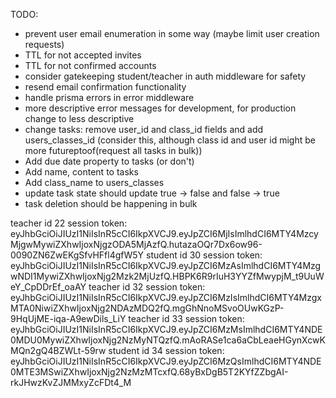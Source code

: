 TODO:
  - prevent user email enumeration in some way (maybe limit user creation requests)
  - TTL for not accepted invites
  - TTL for not confirmed accounts
  - consider gatekeeping student/teacher in auth middleware for safety
  - resend email confirmation functionality
  - handle prisma errors in error middleware
  - more descriptive error messages for development, for production change to less descriptive
  - change tasks: remove user_id and class_id fields and add users_classes_id (consider this, although class id and user id might be more futureptoof(request all tasks in bulk))
  - Add due date property to tasks (or don't)
  - Add name, content to tasks
  - Add class_name to users_classes
  - update task state should update true -> false and false -> true
  - task deletion should be happening in bulk 

teacher id 22 session token: eyJhbGciOiJIUzI1NiIsInR5cCI6IkpXVCJ9.eyJpZCI6MjIsImlhdCI6MTY4MzcyMjgwMywiZXhwIjoxNjgzODA5MjAzfQ.hutazaOQr7Dx6ow96-0090ZN6ZwEKgSfvHFfl4gfW5Y
student id 30 session token: eyJhbGciOiJIUzI1NiIsInR5cCI6IkpXVCJ9.eyJpZCI6MzAsImlhdCI6MTY4MzgwNDI1MywiZXhwIjoxNjg2Mzk2MjUzfQ.HBPK6R9rIuH3YYZfMwypjM_t9UuWeY_CpDDrEf_oaAY
teacher id 32 session token: eyJhbGciOiJIUzI1NiIsInR5cCI6IkpXVCJ9.eyJpZCI6MzIsImlhdCI6MTY4MzgxMTA0NiwiZXhwIjoxNjg2NDAzMDQ2fQ.mgGhNnoMSvoOUwKGzP-9HqUjME-iqa-A9ewDils_LiY
teacher id 33 session token: eyJhbGciOiJIUzI1NiIsInR5cCI6IkpXVCJ9.eyJpZCI6MzMsImlhdCI6MTY4NDE0MDU0MywiZXhwIjoxNjg2NzMyNTQzfQ.mAoRASe1ca6aCbLeaeHGynXcwKMQn2gQ4BZWLt-59rw
student id 34 session token: eyJhbGciOiJIUzI1NiIsInR5cCI6IkpXVCJ9.eyJpZCI6MzQsImlhdCI6MTY4NDE0MTE3MSwiZXhwIjoxNjg2NzMzMTcxfQ.68yBxDgB5T2KYfZZbgAI-rkJHwzKvZJMMxyZcFDt4_M